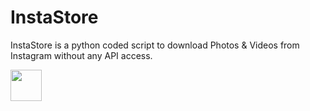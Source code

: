 # InstaStore
InstaStore is a python coded script to download Photos &amp; Videos from Instagram without any API access.


<img src="https://user-images.githubusercontent.com/73993775/142735191-392dbb24-9e63-4788-98de-c7d4e2dbad5f.gif" width="50px" height="50px">

